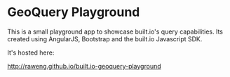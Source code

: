 GeoQuery Playground
===================

This is a small playground app to showcase built.io's query capabilities.
Its created using AngularJS, Bootstrap and the built.io Javascript SDK.

It's hosted here:

http://raweng.github.io/built.io-geoquery-playground
